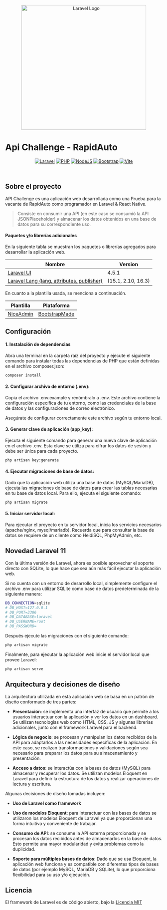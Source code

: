 <p align="center"><a href="https://laravel.com" target="_blank"><img src="https://raw.githubusercontent.com/laravel/art/master/logo-lockup/5%20SVG/2%20CMYK/1%20Full%20Color/laravel-logolockup-cmyk-red.svg" width="400" alt="Laravel Logo"></a></p>

# **Api Challenge - RapidAuto**

<p align="center">
<a href="https://laravel.com/"><img src="https://img.shields.io/badge/Laravel-v11.3.1-red?logo=laravel" alt="Laravel"></a>
<a href="https://www.php.net/"><img src="https://img.shields.io/badge/PHP-^8.2.17-9cf?logo=php" alt="PHP"></a>
<a href="https://nodejs.org/es/"><img src="https://img.shields.io/badge/Node-v20.11.1-success?logo=nodedotjs" alt="NodeJS"></a>
<a href="https://getbootstrap.com/"><img src="https://img.shields.io/badge/Bootstrap%20-^5.3.3-blueviolet?logo=bootstrap" alt="Bootstrap"></a>
<a href="https://tailwindcss.com/"><img src="https://img.shields.io/badge/Vite-v5.0-blue?logo=vite" alt="Vite"></a>
</p>
<br>

## **Sobre el proyecto**

API Challenge es una aplicación web desarrollada como una Prueba para la vacante de RapidAuto como programador en Laravel & React Native.

> Consiste en consumir una API (en este caso se consumió la API JSONPlaceholder) y almacenar los datos obtenidos en una base de datos para su correspondiente uso.


#### Paquetes y/o librerías adicionales

En la siguiente tabla se muestran los paquetes o librerías agregados para desarrollar la aplicación web.

| Nombre | Version |
|---- |---- |
|[Laravel UI](https://github.com/laravel/ui)| 4.5.1|
|[Laravel Lang (lang, attributes, publisher)](https://laravel-lang.com/)|(15.1, 2.10, 16.3)|

En cuanto a la plantilla usada, se menciona a continuación.

| Plantilla | Plataforma |
|---- |---- |
|[NiceAdmin](https://bootstrapmade.com/nice-admin-bootstrap-admin-html-template/)| [BootstrapMade](https://bootstrapmade.com/)|


## **Configuración**

#### 1. Instalación de dependencias

Abra una terminal en la carpeta raíz del proyecto y ejecute el siguiente comando para instalar todas las dependencias de PHP que están definidas en el archivo composer.json:

```bash
composer install
```

#### 2. Configurar archivo de entorno (.env):

Copia el archivo .env.example y renómbralo a .env. Este archivo contiene la configuración específica de tu entorno, como las credenciales de la base de datos y las configuraciones de correo electrónico.

Asegúrate de configurar correctamente este archivo según tu entorno local.

#### 3. Generar clave de aplicación (app_key):

Ejecuta el siguiente comando para generar una nueva clave de aplicación en el archivo .env. Esta clave se utiliza para cifrar los datos de sesión y debe ser única para cada proyecto.

```bash
php artisan key:generate
```

#### 4. Ejecutar migraciones de base de datos:

Dado que la aplicación web utiliza una base de datos (MySQL/MariaDB), ejecuta las migraciones de base de datos para crear las tablas necesarias en tu base de datos local. Para ello,  ejecuta el siguiente comando:

```bash
php artisan migrate
```

#### 5. Iniciar servidor local:

Para ejecutar el proyecto en tu servidor local, inicia los servicios necesarios (apache/nginx, mysql/mariadb). Recuerda que para consultar la base de datos se requiere de un cliente como HeidiSQL, PhpMyAdmin, etc.


## **Novedad Laravel 11**
Con la última versión de Laravel, ahora es posible aprovechar el soporte directo con SQLite, lo que hace que sea aún más fácil ejecutar la aplicación web.

Si no cuenta con un entorno de desarrollo local, simplemente configure el archivo .env para utilizar SQLite como base de datos predeterminada de la siguiente manera:

```bash
DB_CONNECTION=sqlite
# DB_HOST=127.0.0.1
# DB_PORT=3306
# DB_DATABASE=laravel
# DB_USERNAME=root
# DB_PASSWORD=
```
Después ejecute las migraciones con el siguiente comando:

```bash
php artisan migrate
```
Finalmente, para ejecutar la aplicación web inicie el servidor local que provee Laravel:

```bash
php artisan serve
```

## **Arquitectura y decisiones de diseño**
La arquitectura utilizada en esta aplicación web se basa en un patrón de diseño conformado de tres partes:

- **Presentación**: se implementa una interfaz de usuario que permite a los usuarios interactuar con la aplicación y ver los datos en un dashboard. Se utilizan tecnologías web como HTML, CSS, JS y algunas librerias adicionales, junto con el framework Laravel para el backend.

- **Lógica de negocio**:  se procesan y manipulan los datos recibidos de la API para adaptarlos a las necesidades específicas de la aplicación. En este caso, se realizan transformaciones y validaciones según sea necesario para preparar los datos para su almacenamiento y presentación.

- **Acceso a datos**: se interactúa con la bases de datos (MySQL) para almacenar y recuperar los datos. Se utilizan modelos Eloquent en Laravel para definir la estructura de los datos y realizar operaciones de lectura y escritura.

Algunas decisiones de diseño tomadas incluyen:

- **Uso de Laravel como framework**

- **Uso de modelos Eloquent**: para interactuar con las bases de datos se utilizaron los modelos Eloquent de Laravel ya que proporcionan una forma intuitiva y conveniente de trabajar.

- **Consumo de API**: se consume la API externa proporcionada y  se procesan los datos recibidos antes de almacenarlos en la base de datos. Esto permite una mayor modularidad y evita problemas como la duplicidad.

- **Soporte para múltiples bases de datos**: Dado que se usa Eloquent, la aplicación web funciona y es compatible con diferentes tipos de bases de datos (por ejemplo MySQL, MariaDB y SQLite), lo que proporciona flexibilidad para su uso y/o ejecución.


## Licencia

El framework de Laravel es de código abierto, bajo la [Licencia MIT](https://opensource.org/licenses/MIT)